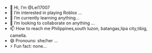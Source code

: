 - 👋 Hi, I’m @Lei17007
- 👀 I’m interested in playing Roblox ...
- 🌱 I’m currently learning anything...
- 💞️ I’m looking to collaborate on anything ...
- 📫 How to reach me Philippines,south luzon, batangas,lipa city,tibig, camella.
- 😄 Pronouns: she/her ...
- ⚡ Fun fact: none...

<!---
Lei17007/Lei17007 is a ✨ special ✨ repository because its `README.md` (this file) appears on your GitHub profile.
You can click the Preview link to take a look at your changes.
--->
